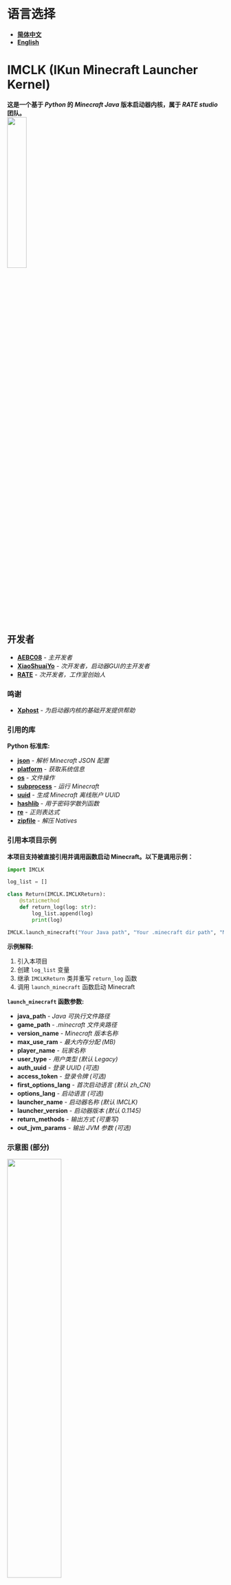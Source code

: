 # 语言选择
* **[简体中文](https://github.com/AEBC08/IMCLK/blob/main/README.md)**
* **[English](https://github.com/AEBC08/IMCLK/blob/main/README_English.md)**

# IMCLK (IKun Minecraft Launcher Kernel)
**这是一个基于 _Python_ 的 _Minecraft Java_ 版本启动器内核，属于 _RATE studio_ 团队。**  
<img src="https://github.com/AEBC08/IMCLK/blob/main/RATEstudio_logio/RATEstudio.png" width="30%" height="30%">

## 开发者
* **[AEBC08](https://github.com/AEBC08)** - _主开发者_
* **[XiaoShuaiYo](https://github.com/xiaoshuaiyo)** - _次开发者，启动器GUI的主开发者_
* **[RATE](https://github.com/e2662020)** - _次开发者，工作室创始人_

### 鸣谢
* **[Xphost](https://github.com/xphost008)** - _为启动器内核的基础开发提供帮助_

### 引用的库
**Python 标准库:**
* **[json](https://docs.python.org/3/library/json.html)** - _解析 Minecraft JSON 配置_
* **[platform](https://docs.python.org/3/library/platform.html)** - _获取系统信息_
* **[os](https://docs.python.org/3/library/os.html)** - _文件操作_
* **[subprocess](https://docs.python.org/3/library/subprocess.html)** - _运行 Minecraft_
* **[uuid](https://docs.python.org/3/library/uuid.html)** - _生成 Minecraft 离线账户 UUID_
* **[hashlib](https://docs.python.org/3/library/hashlib.html)** - _用于密码学散列函数_
* **[re](https://docs.python.org/3/library/re.html)** - _正则表达式_
* **[zipfile](https://docs.python.org/3/library/zipfile.html)** - _解压 Natives_

### 引用本项目示例
**本项目支持被直接引用并调用函数启动 Minecraft。以下是调用示例：**

```python
import IMCLK

log_list = []

class Return(IMCLK.IMCLKReturn):
    @staticmethod
    def return_log(log: str):
        log_list.append(log)
        print(log)

IMCLK.launch_minecraft("Your Java path", "Your .minecraft dir path", "Minecraft version name", 1024, "Player name", return_methods=Return)
```

**示例解释:**
1. 引入本项目
2. 创建 `log_list` 变量
3. 继承 `IMCLKReturn` 类并重写 `return_log` 函数
4. 调用 `launch_minecraft` 函数启动 Minecraft

**`launch_minecraft` 函数参数:**
* **java_path** - _Java 可执行文件路径_
* **game_path** - _.minecraft 文件夹路径_
* **version_name** - _Minecraft 版本名称_
* **max_use_ram** - _最大内存分配 (MB)_
* **player_name** - _玩家名称_
* **user_type** - _用户类型 (默认 Legacy)_
* **auth_uuid** - _登录 UUID (可选)_
* **access_token** - _登录令牌 (可选)_
* **first_options_lang** - _首次启动语言 (默认 zh_CN)_
* **options_lang** - _启动语言 (可选)_
* **launcher_name** - _启动器名称 (默认 IMCLK)_
* **launcher_version** - _启动器版本 (默认 0.1145)_
* **return_methods** - _输出方式 (可重写)_
* **out_jvm_params** - _输出 JVM 参数 (可选)_

### 示意图 (部分)
<img src="https://github.com/AEBC08/IMCLK/blob/main/Diagram/Diagram.png" width="50%" height="50%">
<img src="https://github.com/AEBC08/IMCLK/blob/main/Diagram/Diagram1.png" width="50%" height="50%">

### 更新日志
* **2024.6.9** - _支持 Forge Loader、NeoForged Loader、Quilt Loader，兼容新旧 Minecraft 版本_
* **2024.?** - _支持 Fabric Loader，启动新版本_
* **2024.?** - _编写启动器基础部分，启动新版本_
